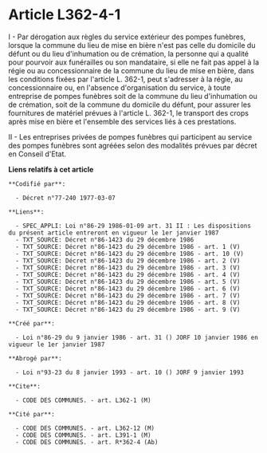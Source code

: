 # Article L362-4-1

I - Par dérogation aux règles du service extérieur des pompes funèbres, lorsque la commune du lieu de mise en bière n'est pas
celle du domicile du défunt ou du lieu d'inhumation ou de crémation, la personne qui a qualité pour pourvoir aux funérailles
ou son mandataire, si elle ne fait pas appel à la régie ou au concessionnaire de la commune du lieu de mise en bière, dans
les conditions fixées par l'article L. 362-1, peut s'adresser à la régie, au concessionnaire ou, en l'absence d'organisation
du service, à toute entreprise de pompes funèbres soit de la commune du lieu d'inhumation ou de crémation, soit de la commune
du domicile du défunt, pour assurer les fournitures de matériel prévues à l'article L. 362-1, le transport des crops après
mise en bière et l'ensemble des services liés à ces prestations.

II - Les entreprises privées de pompes funèbres qui participent au service des pompes funèbres sont agréées selon des
modalités prévues par décret en Conseil d'Etat.

**Liens relatifs à cet article**

	**Codifié par**:

	  - Décret n°77-240 1977-03-07

	**Liens**:

	  - SPEC_APPLI: Loi n°86-29 1986-01-09 art. 31 II : Les dispositions du présent article entreront en vigueur le 1er janvier 1987
	  - TXT_SOURCE: Décret n°86-1423 du 29 décembre 1986
	  - TXT_SOURCE: Décret n°86-1423 du 29 décembre 1986 - art. 1 (V)
	  - TXT_SOURCE: Décret n°86-1423 du 29 décembre 1986 - art. 10 (V)
	  - TXT_SOURCE: Décret n°86-1423 du 29 décembre 1986 - art. 2 (V)
	  - TXT_SOURCE: Décret n°86-1423 du 29 décembre 1986 - art. 3 (V)
	  - TXT_SOURCE: Décret n°86-1423 du 29 décembre 1986 - art. 4 (V)
	  - TXT_SOURCE: Décret n°86-1423 du 29 décembre 1986 - art. 5 (V)
	  - TXT_SOURCE: Décret n°86-1423 du 29 décembre 1986 - art. 6 (V)
	  - TXT_SOURCE: Décret n°86-1423 du 29 décembre 1986 - art. 7 (V)
	  - TXT_SOURCE: Décret n°86-1423 du 29 décembre 1986 - art. 8 (V)
	  - TXT_SOURCE: Décret n°86-1423 du 29 décembre 1986 - art. 9 (V)

	**Créé par**:

	  - Loi n°86-29 du 9 janvier 1986 - art. 31 () JORF 10 janvier 1986 en vigueur le 1er janvier 1987

	**Abrogé par**:

	  - Loi n°93-23 du 8 janvier 1993 - art. 10 () JORF 9 janvier 1993

	**Cite**:

	  - CODE DES COMMUNES. - art. L362-1 (M)

	**Cité par**:

	  - CODE DES COMMUNES. - art. L362-12 (M)
	  - CODE DES COMMUNES. - art. L391-1 (M)
	  - CODE DES COMMUNES. - art. R*362-4 (Ab)
